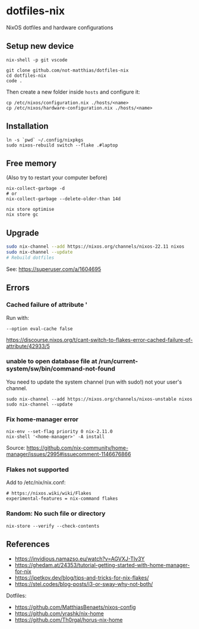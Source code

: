 # dotfiles-nix
NixOS dotfiles and hardware configurations

## Setup new device

```
nix-shell -p git vscode

git clone github.com/not-matthias/dotfiles-nix
cd dotfiles-nix
code .
```

Then create a new folder inside `hosts` and configure it:
```
cp /etc/nixos/configuration.nix ./hosts/<name>
cp /etc/nixos/hardware-configuration.nix ./hosts/<name>
```

## Installation

```
ln -s `pwd` ~/.config/nixpkgs
sudo nixos-rebuild switch --flake .#laptop
```

## Free memory

(Also try to restart your computer before)

```
nix-collect-garbage -d
# or
nix-collect-garbage --delete-older-than 14d

nix store optimise
nix store gc
```

## Upgrade

```bash
sudo nix-channel --add https://nixos.org/channels/nixos-22.11 nixos    
sudo nix-channel --update
# Rebuild dotfiles
```

See: https://superuser.com/a/1604695

## Errors

### Cached failure of attribute '

Run with:
```
--option eval-cache false
```

https://discourse.nixos.org/t/cant-switch-to-flakes-error-cached-failure-of-attribute/42933/5

### unable to open database file at /run/current-system/sw/bin/command-not-found

You need to update the system channel (run with sudo!) not your user's channel. 

```
sudo nix-channel --add https://nixos.org/channels/nixos-unstable nixos
sudo nix-channel --update
```

### Fix home-manager error 

```
nix-env --set-flag priority 0 nix-2.11.0
nix-shell '<home-manager>' -A install
```

Source: https://github.com/nix-community/home-manager/issues/2995#issuecomment-1146676866


### Flakes not supported

Add to /etc/nix/nix.conf:
```
# https://nixos.wiki/wiki/Flakes
experimental-features = nix-command flakes
```


### Random: No such file or directory

```
nix-store --verify --check-contents
```


## References

- https://invidious.namazso.eu/watch?v=AGVXJ-TIv3Y
- https://ghedam.at/24353/tutorial-getting-started-with-home-manager-for-nix
- https://ipetkov.dev/blog/tips-and-tricks-for-nix-flakes/
- https://stel.codes/blog-posts/i3-or-sway-why-not-both/

Dotfiles: 
- https://github.com/MatthiasBenaets/nixos-config
- https://github.com/yrashk/nix-home
- https://github.com/Th0rgal/horus-nix-home
